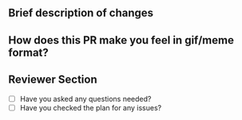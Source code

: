 ## Brief description of changes

## How does this PR make you feel in gif/meme format?

## Reviewer Section

- [ ] Have you asked any questions needed?
- [ ] Have you checked the plan for any issues?
